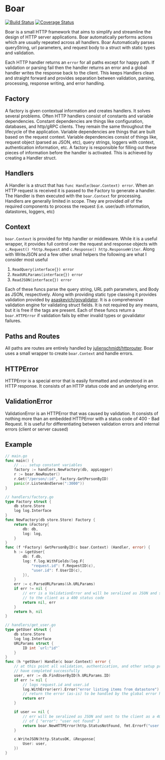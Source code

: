 # Boar

[![Build Status](https://travis-ci.org/blockloop/boar.svg?branch=master)](https://travis-ci.org/blockloop/boar)
[![Coverage Status](https://coveralls.io/repos/github/blockloop/boar/badge.svg?branch=master)](https://coveralls.io/github/blockloop/boar?branch=master)

Boar is a small HTTP framework that aims to simplify and streamline the design of HTTP server applications. Boar automatically performs actions which are usually repeated across all handlers. Boar Automatically parses queryString, url parameters, and request body to a struct with static types and validation.

Each HTTP handler returns an `error` for all paths except for happy path. If validation or parsing fail then the handler returns an error and a global handler writes the response back to the client. This keeps Handlers clean and straight forward and provides separation between validation, parsing, processing, response writing, and error handling. 

## Factory

A factory is given contextual information and creates handlers. It solves several problems. Often HTTP handlers consist of constants and variable dependencies. Constant dependencies are things like configuration, databases, and http/gRPC clients. They remain the same throughout the lifecycle of the application. Variable dependencies are things that are built based on the request context. Variable dependencies consist of things like, request object (parsed as JSON, etc), query strings, loggers with context, authentication information, etc. A factory is responsible for filling out these pieces of information before the handler is activated. This is achieved by creating a Handler struct. 

## Handlers

A Handler is a struct that has  `func Handle(boar.Context) error`. When an HTTP request is received it is passed to the Factory to generate a handler. The Handler is then executed with the `boar.Context` for processing. Handlers are generally limited in scope. They are provided _all_ of the required components to process the request (i.e. user/auth information, datastores, loggers, etc)

## Context

`boar.Context` is provided for http handler or middleware. While it is a useful wrapper, it provides full control over the request and response objects with `c.Request() *http.Request` and `c.Response() http.ResponseWriter`. Along with WriteJSON and a few other small helpers the following are what I consider most useful

1. `ReadQuery(interface{}) error`
2. `ReadURLParams(interface{}) error`
3. `ReadJSON(interface{}) error`

Each of these funcs parse the query string, URL path parameters, and Body as JSON, respectively. Along with providing static type classing it provides validation provided by [asaskevich/govalidator](https://github.com/asaskevich/govalidator). It is a comprehensive validation engine for validating struct fields. It is not required by any means, but it is free if the tags are present. Each of these funcs return a `boar.HTTPError` if validation fails by either invalid types or govalidator failures. 

## Paths and Routes

All paths are routes are entirely handled by [julienschmidt/httprouter](https://github.com/julienschmidt/httprouter). Boar uses a small wrapper to create `boar.Context` and handle errors. 

## HTTPError

HTTPError is a special error that is easily formatted and understood in an HTTP response. It consists of an HTTP status code and an underlying error. 

## ValidationError

ValidationError is an HTTPError that was caused by validation. It consists of nothing more than an embedded HTTPError with a status code of 400 - Bad Request. It is useful for differentiating between validation errors and internal errors (client or server caused)

## Example
```go
// main.go
func main() {
    // ... setup constant variables
    factory := handlers.NewFactory(db, appLogger)
    r := boar.NewRouter()
    r.Get("/person/:id", factory.GetPersonByID)
    panic(r.ListenAndServe(":3000"))
}

// handlers/factory.go
type Factory struct {
    db store.Store
    log log.Interface
}
func NewFactory(db store.Store) Factory {
    return &Factory{
        db: db,
        log: log,
    }
}
func (f *Factory) GetPersonByID(c boar.Context) (Handler, error) {
    h := &getUser{
        db: f.db,
        log: f.log.WithFields(log.F{
            "request.id": f.RequestID(c),
            "user.id": f.UserID(c),
        }),
    }
    err := c.ParseURLParams(&h.URLParams)
    if err != nil {
        // err is a ValidationError and will be seralized as JSON and sent
        // to the client as a 400 status code
        return nil, err
    }
    return h, nil
}

// handlers/get_user.go
type getUser struct {
    db store.Store
    log log.Interface
    URLParams struct {
        ID int `url:"id"`
    }
}
func (h *getUser) Handle(c boar.Context) error {
    // at this point all validation, authentication, and other setup processes
    // have completed successfully
    user, err := db.FindUserByID(h.URLParams.ID)
    if err != nil {
        // logs request.id and user.id
        log.WithError(err).Error("error listing items from datastore")
        // return the error (as-is) to be handled by the global error handler
        return err
    }

    if user == nil {
        // err will be seralized as JSON and sent to the client as a 404 with a body
        // of { "error": "user not found" }
        return boar.NewHTTPError(http.StatusNotFound, fmt.Errorf("user not found"))
    }

    c.WriteJSON(http.StatusOK, &Response{
        User: user,
    })
}
```

